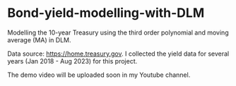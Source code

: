 # Bond-yield-modelling-with-DLM
Modelling the 10-year Treasury using the third order polynomial and moving average (MA) in DLM.

Data source: https://home.treasury.gov. I collected the yield data for several years (Jan 2018 - Aug 2023) for this project.

The demo video will be uploaded soon in my Youtube channel.
